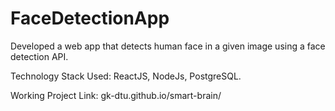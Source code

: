 # FaceDetectionApp

Developed a web app that detects human face in a given image using a face
detection API.

Technology Stack Used: ReactJS, NodeJs, PostgreSQL.

Working Project
Link: gk-dtu.github.io/smart-brain/
